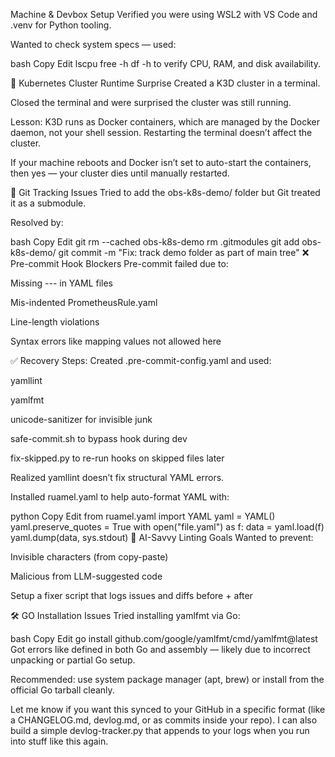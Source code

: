  Machine & Devbox Setup
Verified you were using WSL2 with VS Code and .venv for Python tooling.

Wanted to check system specs — used:

bash
Copy
Edit
lscpu
free -h
df -h
to verify CPU, RAM, and disk availability.

🔎 Kubernetes Cluster Runtime Surprise
Created a K3D cluster in a terminal.

Closed the terminal and were surprised the cluster was still running.

Lesson: K3D runs as Docker containers, which are managed by the Docker daemon, not your shell session. Restarting the terminal doesn’t affect the cluster.

If your machine reboots and Docker isn’t set to auto-start the containers, then yes — your cluster dies until manually restarted.

🧵 Git Tracking Issues
Tried to add the obs-k8s-demo/ folder but Git treated it as a submodule.

Resolved by:

bash
Copy
Edit
git rm --cached obs-k8s-demo
rm .gitmodules
git add obs-k8s-demo/
git commit -m "Fix: track demo folder as part of main tree"
❌ Pre-commit Hook Blockers
Pre-commit failed due to:

Missing --- in YAML files

Mis-indented PrometheusRule.yaml

Line-length violations

Syntax errors like mapping values not allowed here

✅ Recovery Steps:
Created .pre-commit-config.yaml and used:

yamllint

yamlfmt

unicode-sanitizer for invisible junk

safe-commit.sh to bypass hook during dev

fix-skipped.py to re-run hooks on skipped files later

Realized yamllint doesn’t fix structural YAML errors.

Installed ruamel.yaml to help auto-format YAML with:

python
Copy
Edit
from ruamel.yaml import YAML
yaml = YAML()
yaml.preserve_quotes = True
with open("file.yaml") as f: data = yaml.load(f)
yaml.dump(data, sys.stdout)
🧠 AI-Savvy Linting Goals
Wanted to prevent:

Invisible characters (from copy-paste)

Malicious <!-- hidden commands --> from LLM-suggested code

Setup a fixer script that logs issues and diffs before + after

🛠️ GO Installation Issues
Tried installing yamlfmt via Go:

bash
Copy
Edit
go install github.com/google/yamlfmt/cmd/yamlfmt@latest
Got errors like defined in both Go and assembly — likely due to incorrect unpacking or partial Go setup.

Recommended: use system package manager (apt, brew) or install from the official Go tarball cleanly.

Let me know if you want this synced to your GitHub in a specific format (like a CHANGELOG.md, devlog.md, or as commits inside your repo). I can also build a simple devlog-tracker.py that appends to your logs when you run into stuff like this again.
